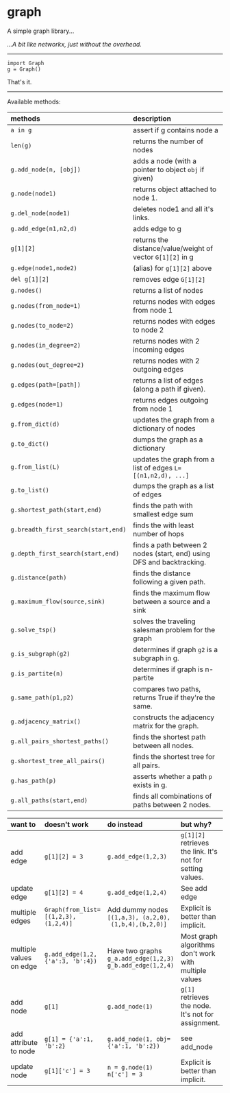 # graph

A simple graph library...

*...A bit like networkx, just without the overhead.*


---------------------------

    import Graph
    g = Graph()
    
That's it.

---------------------------

Available methods:

| methods | description |
|:---|:---|
| `a in g` | assert if g contains node a |
| `len(g)` | returns the number of nodes |
| `g.add_node(n, [obj])` | adds a node (with a pointer to object `obj` if given) |
| `g.node(node1)` | returns object attached to node 1. |
| `g.del_node(node1)` | deletes node1 and all it's links. |
| `g.add_edge(n1,n2,d)` | adds edge to g |
| `g[1][2]` | returns the distance/value/weight of vector `G[1][2]` in g |
| `g.edge(node1,node2)` | (alias) for `g[1][2]` above |
| `del g[1][2]` | removes edge `G[1][2]` |
| `g.nodes()` | returns a list of nodes |
| `g.nodes(from_node=1)` | returns nodes with edges from node 1 |
| `g.nodes(to_node=2)` | returns nodes with edges to node 2 |
| `g.nodes(in_degree=2)` | returns nodes with 2 incoming edges |
| `g.nodes(out_degree=2)` | returns nodes with 2 outgoing edges |
| `g.edges(path=[path])` | returns a list of edges (along a path if given). |
| `g.edges(node=1)` | returns edges outgoing from node 1 | 
| `g.from_dict(d)` | updates the graph from a dictionary of nodes |
| `g.to_dict()` | dumps the graph as a dictionary |
| `g.from_list(L)` | updates the graph from a list of edges `L=[(n1,n2,d), ...]` |
| `g.to_list()` | dumps the graph as a list of edges |
| `g.shortest_path(start,end)` | finds the path with smallest edge sum |
| `g.breadth_first_search(start,end)` | finds the with least number of hops |
| `g.depth_first_search(start,end)` | finds a path between 2 nodes (start, end) using DFS and backtracking. |
| `g.distance(path)` | finds the distance following a given path. |
| `g.maximum_flow(source,sink)` | finds the maximum flow between a source and a sink|
| `g.solve_tsp()` | solves the traveling salesman problem for the graph|
| `g.is_subgraph(g2)` | determines if graph `g2` is a subgraph in g.|
| `g.is_partite(n)` | determines if graph is n-partite |
| `g.same_path(p1,p2)` | compares two paths, returns True if they're the same.|
| `g.adjacency_matrix()` | constructs the adjacency matrix for the graph.|
| `g.all_pairs_shortest_paths()` | finds the shortest path between all nodes. |
| `g.shortest_tree_all_pairs()` | finds the shortest tree for all pairs.|
| `g.has_path(p)` | asserts whether a path `p` exists in g.|
| `g.all_paths(start,end)` | finds all combinations of paths between 2 nodes.|

| want to | doesn't work | do instead | but why? |
|:---|:---|:---|:---|
| add edge | `g[1][2] = 3` | `g.add_edge(1,2,3)` | `g[1][2]` retrieves the link. It's not for setting values. |
| update edge | `g[1][2] = 4` | `g.add_edge(1,2,4)` | See add edge |
| multiple edges | `Graph(from_list=[(1,2,3), (1,2,4)]` | Add dummy nodes<br>`[(1,a,3), (a,2,0),`<br>` (1,b,4),(b,2,0)]` | Explicit is better than implicit. |
| multiple values on edge | `g.add_edge(1,2,{'a':3, 'b':4})` | Have two graphs<br>`g_a.add_edge(1,2,3)`<br>`g_b.add_edge(1,2,4)` | Most graph algorithms don't work with multiple values |  
| add node | `g[1]` | `g.add_node(1)` | `g[1]` retrieves the node. It's not for assignment. | 
| add attribute to node | `g[1] = {'a':1, 'b':2}` | `g.add_node(1, obj={'a':1, 'b':2})` | see add_node |
| update node | `g[1]['c'] = 3` | `n = g.node(1)`<br>`n['c'] = 3` | Explicit is better than implicit. |
 

